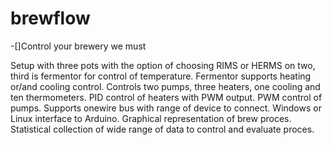 # brewflow
-[]Control your brewery we must

Setup with three pots with the option of choosing RIMS or HERMS on two, third is fermentor for control of temperature. Fermentor supports heating or/and cooling control.
Controls two pumps, three heaters, one cooling and ten thermometers.
PID control of heaters with PWM output.
PWM control of pumps.
Supports onewire bus with range of device to connect.
Windows or Linux interface to Arduino.
Graphical representation of brew proces.
Statistical collection of wide range of data to control and evaluate proces.
